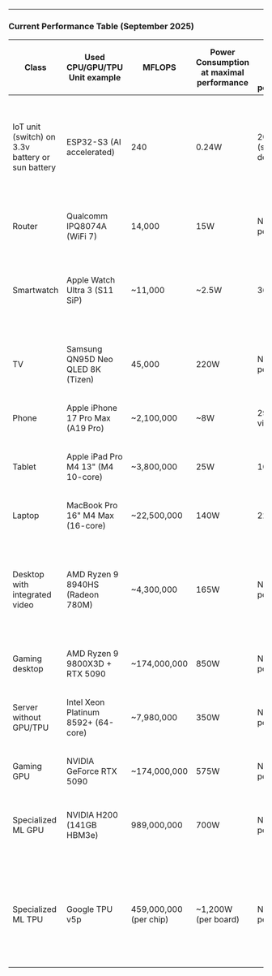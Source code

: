
---

### Current Performance Table (September 2025)

| Class                                            | Used CPU/GPU/TPU Unit example       | MFLOPS                 | Power Consumption at maximal performance | Power capacity (hours) at maximal performance | Source                                                                                                                                                                                                                                       |
| ------------------------------------------------ | ----------------------------------- | ---------------------- | ---------------------------------------- | --------------------------------------------- | -------------------------------------------------------------------------------------------------------------------------------------------------------------------------------------------------------------------------------------------- |
| IoT unit (switch) on 3.3v battery or sun battery | ESP32-S3 (AI accelerated)           | 240                    | 0.24W                                    | 200-500 (solar/battery dependent)             | [Espressif Datasheet](https://www.espressif.com/sites/default/files/documentation/esp32-s3_datasheet_en.pdf) (Note: FPU performance; power consumption is highly dependent on the operating mode)                                            |
| Router                                           | Qualcomm IPQ8074A (WiFi 7)          | 14,000                 | 15W                                      | N/A (mains powered)                           | [Qualcomm Specs](https://www.google.com/search?q=https://www.qualcomm.com/products/internet-of-things/networking/wi-fi/qualcomm-networking-pro-1200-platform) (Note: Estimated CPU performance)                                              |
| Smartwatch                                       | Apple Watch Ultra 3 (S11 SiP)       | ~11,000                | ~2.5W                                    | 36 hours                                      | [CNET Review](https://www.google.com/search?q=https://www.cnet.com/tech/mobile/apple-watch-ultra-3-review-2025/) (Note: GPU estimate based on the S11 SiP's performance increase)                                                            |
| TV                                               | Samsung QN95D Neo QLED 8K (Tizen)   | 45,000                 | 220W                                     | N/A (mains powered)                           | [Samsung Newsroom](https://www.google.com/search?q=https://news.samsung.com/global/samsungs-new-nq8-ai-gen3-processor-ushers-in-new-era-of-ai-screen) (Note: 220W is the power consumption of the entire TV)                                 |
| Phone                                            | Apple iPhone 17 Pro Max (A19 Pro)   | ~2,100,000             | ~8W                                      | 29 hours video                                | [GSMArena Specs & Review](https://www.gsmarena.com/apple_iphone_17_pro_max-13964.php)                                                                                                                                                        |
| Tablet                                           | Apple iPad Pro M4 13" (M4 10-core)  | ~3,800,000             | 25W                                      | 10 hours                                      | [AnandTech M4 Analysis](https://www.google.com/search?q=https://www.anandtech.com/show/21389/apple-introduces-m4-soc-new-cpu-cores-new-gpu-architecture-and-a-new-npu) (Note: M4 GPU performance (FP32))                                     |
| Laptop                                           | MacBook Pro 16" M4 Max (16-core)    | ~22,500,000            | 140W                                     | 22 hours                                      | [Apple M4 Max Specs](https://www.apple.com/newsroom/2024/10/apple-introduces-m4-pro-and-m4-max/)                                                                                                                                             |
| Desktop with integrated video                    | AMD Ryzen 9 8940HS (Radeon 780M)    | ~4,300,000             | 165W                                     | N/A (mains powered)                           | [AMD Official Specs](https://www.google.com/search?q=https://www.amd.com/en/products/apu/amd-ryzen-9-8945hs) (Note: Peak performance of the iGPU Radeon 780M is ~4.3 TFLOPS. 165W is system consumption)                                     |
| Gaming desktop                                   | AMD Ryzen 9 9800X3D + RTX 5090      | ~174,000,000           | 850W                                     | N/A (mains powered)                           | [TechPowerUp RTX 5090 Specs](https://www.techpowerup.com/gpu-specs/geforce-rtx-5090.c4216)                                                                                                                                                   |
| Server without GPU/TPU                           | Intel Xeon Platinum 8592+ (64-core) | ~7,980,000             | 350W                                     | N/A (mains powered)                           | [Intel ARK Database](https://www.google.com/search?q=https://www.intel.com/content/www/us/en/products/sku/236041/intel-xeon-platinum-8592-processor-96m-cache-1-90-ghz/specifications.html) (Note: Calculated peak FP32 AVX-512 performance) |
| Gaming GPU                                       | NVIDIA GeForce RTX 5090             | ~174,000,000           | 575W                                     | N/A (mains powered)                           | [PCGamer Review](https://www.pcgamesn.com/nvidia/geforce-rtx-5090-guide)                                                                                                                                                                     |
| Specialized ML GPU                               | NVIDIA H200 (141GB HBM3e)           | 989,000,000            | 700W                                     | N/A (mains powered)                           | [NVIDIA H200 Official Page](https://www.nvidia.com/en-us/data-center/h200/) (Note: Peak performance for BF16/FP16 operations)                                                                                                                |
| Specialized ML TPU                               | Google TPU v5p                      | 459,000,000 (per chip) | ~1,200W (per board)                      | N/A (mains powered)                           | [Google Cloud TPU v5p Docs](https://cloud.google.com/tpu/docs/v5p) (Note: Performance of a single chip is listed; power consumption is for a board with 4 chips)                                                                             |